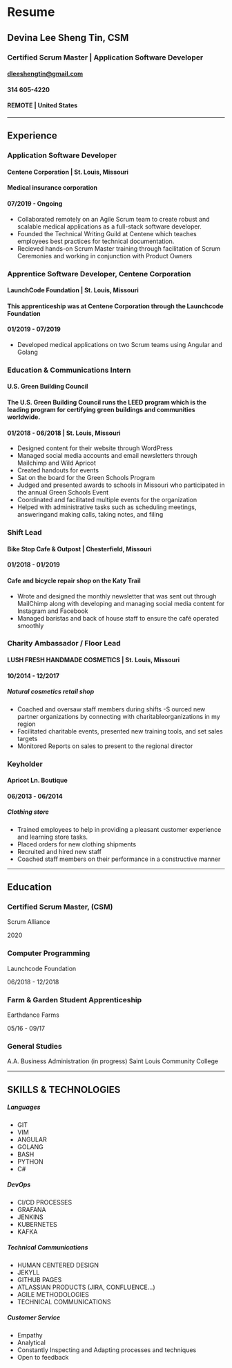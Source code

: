 # Resume
## Devina Lee Sheng Tin, CSM
### Certified Scrum Master | Application Software Developer

#### dleeshengtin@gmail.com
#### 314 605-4220
#### REMOTE | United States
---
## Experience
### Application Software Developer
#### Centene Corporation | St. Louis, Missouri
#### Medical insurance corporation
#### 07/2019 - Ongoing
- Collaborated remotely on an Agile Scrum team to create robust and
scalable medical applications as a full-stack software developer.
- Founded the Technical Writing Guild at Centene which teaches employees
best practices for technical documentation.
- Recieved hands-on Scrum Master training through facilitation of Scrum
Ceremonies and working in conjunction with Product Owners

### Apprentice Software Developer, Centene Corporation
#### LaunchCode Foundation | St. Louis, Missouri
#### This apprenticeship was at Centene Corporation through the Launchcode Foundation 
#### 01/2019 - 07/2019
 - Developed medical applications on two Scrum teams using Angular and
Golang

### Education & Communications Intern
#### U.S. Green Building Council
#### The U.S. Green Building Council runs the LEED program which is the leading program for certifying green buildings and communities worldwide. 
#### 01/2018 - 06/2018 | St. Louis, Missouri
- Designed content for their website through WordPress
- Managed social media accounts and email newsletters through Mailchimp and Wild Apricot
- Created handouts for events
- Sat on the board for the Green Schools Program
- Judged and presented awards to schools in Missouri who participated in the annual Green Schools Event
- Coordinated and facilitated multiple events for the organization
- Helped with administrative tasks such as scheduling meetings, answeringand making calls, taking notes, and filing

### Shift Lead
#### Bike Stop Cafe & Outpost | Chesterfield, Missouri
#### 01/2018 - 01/2019
#### Cafe and bicycle repair shop on the Katy Trail
- Wrote and designed the monthly newsletter that was sent out through MailChimp along with developing and managing social media content for Instagram and Facebook
- Managed baristas and back of house staff to ensure the café operated
smoothly

### Charity Ambassador / Floor Lead 
#### LUSH FRESH HANDMADE COSMETICS | St. Louis, Missouri
#### 10/2014 - 12/2017
##### Natural cosmetics retail shop
- Coached and oversaw staff members during shifts
-S ourced new partner organizations by connecting with charitableorganizations in my region
- Facilitated charitable events, presented new training tools, and set sales
targets
- Monitored Reports on sales to present to the regional director

### Keyholder
#### Apricot Ln. Boutique
#### 06/2013 - 06/2014
##### Clothing store 
- Trained employees to help in providing a pleasant customer experience and learning store tasks. 
- Placed orders for new clothing shipments
- Recruited and hired new staff
- Coached staff members on their performance in a constructive manner 

---
## Education

### Certified Scrum Master, (CSM)

Scrum Alliance 

2020
### Computer Programming

Launchcode Foundation

06/2018 - 12/2018

### Farm & Garden Student Apprenticeship 

Earthdance Farms

05/16 - 09/17 

### General Studies

A.A. Business Administration (in progress)
Saint Louis Community College


---
## SKILLS & TECHNOLOGIES

##### Languages 
- GIT
- VIM
- ANGULAR
- GOLANG
- BASH
- PYTHON
- C#  

##### DevOps
- CI/CD PROCESSES
- GRAFANA
- JENKINS
- KUBERNETES
- KAFKA  

##### Technical Communications
- HUMAN CENTERED DESIGN
- JEKYLL
- GITHUB PAGES
- ATLASSIAN PRODUCTS (JIRA, CONFLUENCE...)
- AGILE METHODOLOGIES
- TECHNICAL COMMUNICATIONS

##### Customer Service
- Empathy
- Analytical 
- Constantly Inspecting and Adapting processes and techniques
- Open to feedback

